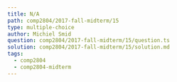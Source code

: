 ```yaml
---
title: N/A
path: comp2804/2017-fall-midterm/15
type: multiple-choice
author: Michiel Smid
question: comp2804/2017-fall-midterm/15/question.ts
solution: comp2804/2017-fall-midterm/15/solution.md
tags:
  - comp2804
  - comp2804-midterm
---
```

